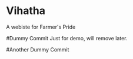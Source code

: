 # Vihatha
A webiste for Farmer's Pride 

#Dummy Commit
Just for demo, will remove later.


#Another Dummy Commit